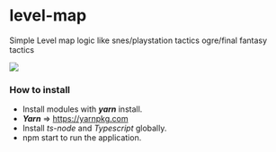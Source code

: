 # level-map
Simple Level map logic like snes/playstation tactics ogre/final fantasy tactics
<p align="left">
  <img src="https://github.com/darkfrontcode/level-map/blob/master/gif.gif">
</p>

### How to install

* Install modules with **_yarn_** install.
* **_Yarn_** => https://yarnpkg.com
* Install _ts-node_ and _Typescript_ globally.
* npm start to run the application.
